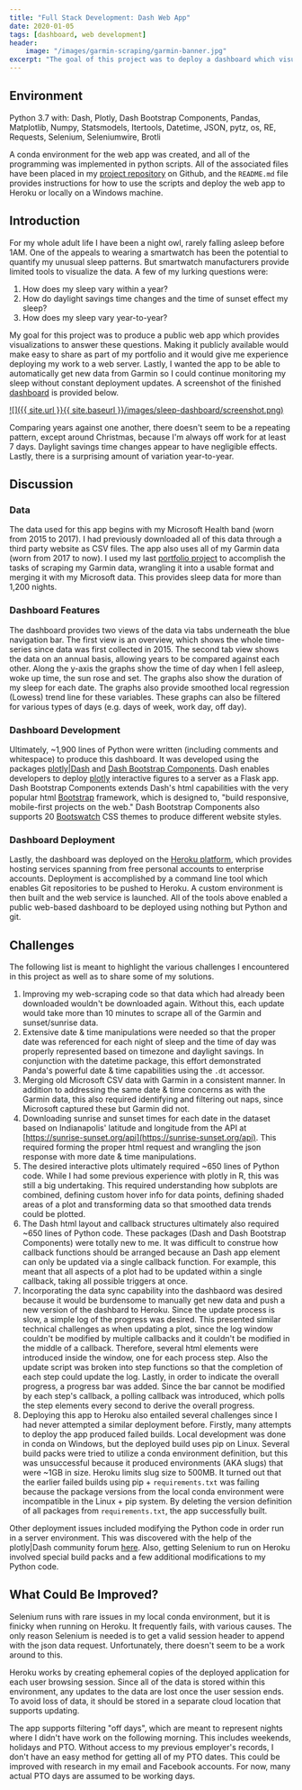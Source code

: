 ```yaml
---
title: "Full Stack Development: Dash Web App"
date: 2020-01-05
tags: [dashboard, web development]
header:
    image: "/images/garmin-scraping/garmin-banner.jpg"
excerpt: "The goal of this project was to deploy a dashboard which visualizes sleep data from my smartwatches and automatically gets new data from Garmin's website."
---
```


## Environment
Python 3.7 with: Dash, Plotly, Dash Bootstrap Components, Pandas, Matplotlib, Numpy, Statsmodels, Itertools, Datetime, JSON, pytz, os, RE, Requests, Selenium, Seleniumwire, Brotli

A conda environment for the web app was created, and all of the programming was implemented in python scripts.  All of the associated files have been placed in my [project repository](https://github.com/buckeye17/sleepwithdash) on Github, and the `README.md` file provides instructions for how to use the scripts and deploy the web app to Heroku or locally on a Windows machine.

## Introduction
For my whole adult life I have been a night owl, rarely falling asleep before 1AM.  One of the appeals to wearing a smartwatch has been the potential to quantify my unusual sleep patterns.  But smartwatch manufacturers provide limited tools to visualize the data.  A few of my lurking questions were:
1. How does my sleep vary within a year?
2. How do daylight savings time changes and the time of sunset effect my sleep?
3. How does my sleep vary year-to-year?

My goal for this project was to produce a public web app which provides visualizations to answer these questions.  Making it publicly available would make easy to share as part of my portfolio and it would give me experience deploying my work to a web server.  Lastly, I wanted the app to be able to automatically get new data from Garmin so I could continue monitoring my sleep without constant deployment updates.  A screenshot of the finished [dashboard](https://sleepwithdash.herokuapp.com/) is provided below.

[![]({{ site.url }}{{ site.baseurl }}/images/sleep-dashboard/screenshot.png)](https://sleepwithdash.herokuapp.com/)

Comparing years against one another, there doesn't seem to be a repeating pattern, except around Christmas, because I'm always off work for at least 7 days.  Daylight savings time changes appear to have negligible effects.  Lastly, there is a surprising amount of variation year-to-year.

## Discussion
### Data
The data used for this app begins with my Microsoft Health band (worn from 2015 to 2017).  I had previously downloaded all of this data through a third party website as CSV files.  The app also uses all of my Garmin data (worn from 2017 to now).  I used my last [portfolio project](https://buckeye17.github.io/Scraping-Garmin/) to accomplish the tasks of scraping my Garmin data, wrangling it into a usable format and merging it with my Microsoft data.  This provides sleep data for more than 1,200 nights.

### Dashboard Features
The dashboard provides two views of the data via tabs underneath the blue navigation bar.  The first view is an overview, which shows the whole time-series since data was first collected in 2015.  The second tab view shows the data on an annual basis, allowing years to be compared against each other.  Along the y-axis the graphs show the time of day when I fell asleep, woke up time, the sun rose and set.  The graphs also show the duration of my sleep for each date.  The graphs also provide smoothed local regression (Lowess) trend line for these variables. These graphs can also be filtered for various types of days (e.g. days of week, work day, off day).

### Dashboard Development
Ultimately, ~1,900 lines of Python were written (including comments and whitespace) to produce this dashboard.  It was developed using the packages [plotly\|Dash](https://plot.ly/dash/) and [Dash Bootstrap Components](https://dash-bootstrap-components.opensource.faculty.ai/).  Dash enables developers to deploy [plotly](https://plot.ly/python/) interactive figures to a server as a Flask app.  Dash Bootstrap Components extends Dash's html capabilities with the very popular html [Bootstrap](https://getbootstrap.com/) framework, which is designed to, "build responsive, mobile-first projects on the web."  Dash Bootstrap Components also supports 20 [Bootswatch](https://bootswatch.com/) CSS themes to produce different website styles.

### Dashboard Deployment
Lastly, the dashboard was deployed on the [Heroku platform](https://www.heroku.com/), which provides hosting services spanning from free personal accounts to enterprise accounts.  Deployment is accomplished by a command line tool which enables Git repositories to be pushed to Heroku.  A custom environment is then built and the web service is launched.  All of the tools above enabled a public web-based dashboard to be deployed using nothing but Python and git.

## Challenges
The following list is meant to highlight the various challenges I encountered in this project as well as to share some of my solutions.
1. Improving my web-scraping code so that data which had already been downloaded wouldn't be downloaded again.  Without this, each update would take more than 10 minutes to scrape all of the Garmin and sunset/sunrise data.
2. Extensive date & time manipulations were needed so that the proper date was referenced for each night of sleep and the time of day was properly represented based on timezone and daylight savings.  In conjunction with the datetime package, this effort demonstrated Panda's powerful date & time capabilities using the `.dt` accessor.
3. Merging old Microsoft CSV data with Garmin in a consistent manner.  In addition to addressing the same date & time concerns as with the Garmin data, this also required identifying and filtering out naps, since Microsoft captured these but Garmin did not.
4. Downloading sunrise and sunset times for each date in the dataset based on Indianapolis' latitude and longitude from the API at [https://sunrise-sunset.org/api](https://sunrise-sunset.org/api).  This required forming the proper html request and wrangling the json response with more date & time manipulations.
5. The desired interactive plots ultimately required ~650 lines of Python code.  While I had some previous experience with plotly in R, this was still a big undertaking.  This required understanding how subplots are combined, defining custom hover info for data points, defining shaded areas of a plot and transforming data so that smoothed data trends could be plotted.
6. The Dash html layout and callback structures ultimately also required ~650 lines of Python code.  These packages (Dash and Dash Bootstrap Components) were totally new to me. It was difficult to construe how callback functions should be arranged because an Dash app element can only be updated via a single callback function.  For example, this meant that all aspects of a plot had to be updated within a single callback, taking all possible triggers at once.
7. Incorporating the data sync capability into the dashbaord was desired because it would be burdensome to manually get new data and push a new version of the dashbard to Heroku.  Since the update process is slow, a simple log of the progress was desired.  This presented similar technical challenges as when updating a plot, since the log window couldn't be modified by multiple callbacks and it couldn't be modified in the middle of a callback.  Therefore, several html elements were introduced inside the window, one for each process step.  Also the update script was broken into step functions so that the completion of each step could update the log.  Lastly, in order to indicate the overall progress, a progress bar was added.  Since the bar cannot be modified by each step's callback, a polling callback was introduced, which polls the step elements every second to derive the overall progress.
8. Deploying this app to Heroku also entailed several challenges since I had never attempted a similar deployment before.  Firstly, many attempts to deploy the app produced failed builds.  Local development was done in conda on Windows, but the deployed build uses pip on Linux.  Several build packs were tried to utilize a conda environment definition, but this was unsuccessful because it produced environments (AKA slugs) that were ~1GB in size.  Heroku limits slug size to 500MB.  It turned out that the earlier failed builds using pip + `requirements.txt` was failing because the package versions from the local conda environment were incompatible in the Linux + pip system.  By deleting the version definition of all packages from `requirements.txt`, the app successfully built.

Other deployment issues included modifying the Python code in order run in a server environment.  This was discovered with the help of the plotly\|Dash community forum [here](https://community.plot.ly/t/deploying-dash-to-heroku/33022/12).  Also, getting Selenium to run on Heroku involved special build packs and a few additional modifications to my Python code.

## What Could Be Improved?
Selenium runs with rare issues in my local conda environment, but it is finicky when running on Heroku.  It frequently fails, with various causes.  The only reason Selenium is needed is to get a valid session header to append with the json data request.  Unfortunately, there doesn't seem to be a work around to this.

Heroku works by creating ephemeral copies of the deployed application for each user browsing session.  Since all of the data is stored within this environment, any updates to the data are lost once the user session ends.  To avoid loss of data, it should be stored in a separate cloud location that supports updating.

The app supports filtering "off days", which are meant to represent nights where I didn't have work on the following morning.  This includes weekends, holidays and PTO.  Without access to my previous employer's records, I don't have an easy method for getting all of my PTO dates.  This could be improved with research in my email and Facebook accounts.  For now, many actual PTO days are assumed to be working days.